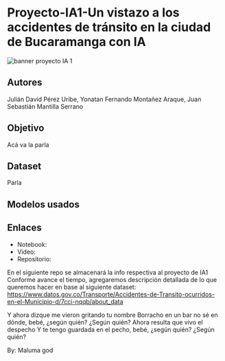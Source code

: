 # Proyecto-IA1-Un vistazo a los accidentes de tránsito en la ciudad de Bucaramanga con IA

![banner proyecto IA 1](https://github.com/user-attachments/assets/535c0a87-ac8a-4b6d-aa20-99a3630835ef)

## Autores

Julián David Pérez Uribe, Yonatan Fernando Montañez Araque, Juan Sebastián Mantilla Serrano

## Objetivo
Acá va la parla

## Dataset
Parla

## Modelos usados

## Enlaces
* Notebook:
* Video:
* Repositorio: 

En el siguiente repo se almacenará la info respectiva al proyecto de IA1
Conforme avance el tiempo, agregaremos descripción detallada de lo que queremos hacer en base al siguiente dataset:
https://www.datos.gov.co/Transporte/Accidentes-de-Transito-ocurridos-en-el-Municipio-d/7cci-nqqb/about_data


Y ahora dizque me vieron gritando tu nombre
Borracho en un bar no sé en dónde, bebé, ¿según quién?
¿Según quién?
Ahora resulta que vivo el despecho
Y te tengo guardada en el pecho, bebé, ¿según quién?
¿Según quién?

By: Maluma god
